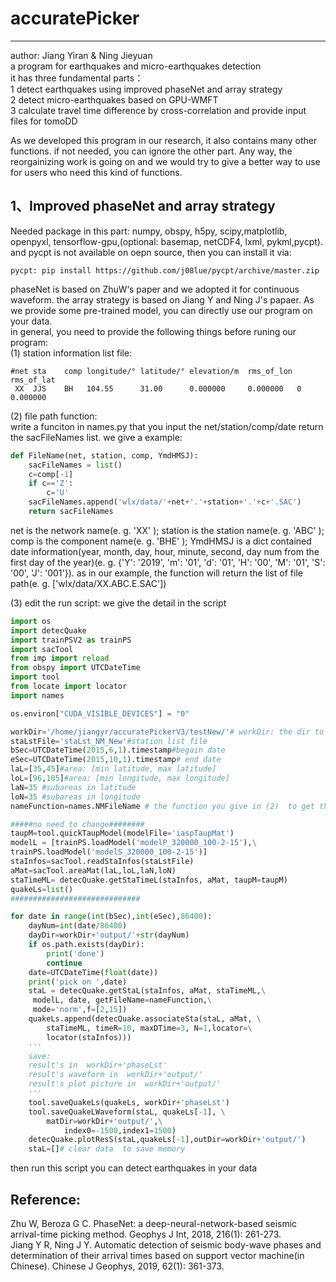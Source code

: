 # accuratePicker  

---

author: Jiang Yiran & Ning Jieyuan  
a program for earthquakes and micro-earthquakes detection  
it has three fundamental parts：  
1 detect earthquakes using improved phaseNet and array strategy  
2 detect micro-earthquakes based on GPU-WMFT  
3 calculate travel time difference by cross-correlation  and provide input files for tomoDD

As we developed this program in our research, it also contains many other functions.  if not needed, you can ignore the other part. Any way, the reorgainizing work is going on and we would try to give a better way to use for users who need this kind of functions. 

## 1、Improved phaseNet and array strategy  

Needed package in this part: numpy, obspy, h5py, scipy,matplotlib, openpyxl, tensorflow-gpu,(optional: basemap, netCDF4, lxml, pykml,pycpt). and pycpt is not available on oepn source, then you can install it via:
```
pycpt: pip install https://github.com/j08lue/pycpt/archive/master.zip
```

phaseNet is based on ZhuW‘s paper and we adopted it for continuous waveform. the array strategy is based on Jiang Y and Ning J's papaer. As we provide some pre-trained model, you can directly use our program on your data.  
in general, you need to provide the following things before runing our program:  
(1) station information list file:  

```
#net sta    comp longitude/° latitude/° elevation/m  rms_of_lon rms_of_lat
 XX  JJS    BH   104.55      31.00      0.000000     0.000000   0 0.000000  
```

 (2) file path function:  
 write a funciton in names.py that you input the net/station/comp/date return the sacFileNames list. we give a example:
```python
def FileName(net, station, comp, YmdHMSJ):
    sacFileNames = list()
    c=comp[-1]
    if c=='Z':
        c='U'
    sacFileNames.append('wlx/data/'+net+'.'+station+'.'+c+'.SAC')
    return sacFileNames
```
net is the network name(e. g. 'XX' ); station is the station name(e. g. 'ABC' ); comp is the component name(e. g. 'BHE' ); YmdHMSJ is a dict contained date information(year, month, day, hour, minute, second, day num from the first day of the year)(e. g. {'Y': '2019', 'm': '01', 'd': '01', 'H': '00', 'M': '01', 'S': '00', 'J': '001'}). as in our example, the function will return the list of file path(e. g. ['wlx/data/XX.ABC.E.SAC'])

(3) edit the run script:
we give the detail in the script
```python
import os
import detecQuake
import trainPSV2 as trainPS
import sacTool
from imp import reload
from obspy import UTCDateTime
import tool
from locate import locator
import names

os.environ["CUDA_VISIBLE_DEVICES"] = "0"

workDir='/home/jiangyr/accuratePickerV3/testNew/'# workDir: the dir to save the results
staLstFile='staLst_NM_New'#station list file
bSec=UTCDateTime(2015,6,1).timestamp#begain date
eSec=UTCDateTime(2015,10,1).timestamp# end date
laL=[35,45]#area: [min latitude, max latitude]
loL=[96,105]#area: [min longitude, max longitude]
laN=35 #subareas in latitude
loN=35 #subareas in longitude
nameFunction=names.NMFileName # the function you give in (2)  to get the file path  

#####no need to change########
taupM=tool.quickTaupModel(modelFile='iaspTaupMat')
modelL = [trainPS.loadModel('modelP_320000_100-2-15'),\
trainPS.loadModel('modelS_320000_100-2-15')]
staInfos=sacTool.readStaInfos(staLstFile)
aMat=sacTool.areaMat(laL,loL,laN,loN)
staTimeML= detecQuake.getStaTimeL(staInfos, aMat, taupM=taupM)
quakeLs=list()
#############################

for date in range(int(bSec),int(eSec),86400):
    dayNum=int(date/86400)
    dayDir=workDir+'output/'+str(dayNum)
    if os.path.exists(dayDir):
        print('done')
        continue
    date=UTCDateTime(float(date))
    print('pick on ',date)
    staL = detecQuake.getStaL(staInfos, aMat, staTimeML,\
     modelL, date, getFileName=nameFunction,\
     mode='norm',f=[2,15])
    quakeLs.append(detecQuake.associateSta(staL, aMat, \
        staTimeML, timeR=10, maxDTime=3, N=1,locator=\
        locator(staInfos)))
    '''
    save:
    result's in  workDir+'phaseLst'
    result's waveform in  workDir+'output/'
    result's plot picture in  workDir+'output/'
    '''
    tool.saveQuakeLs(quakeLs, workDir+'phaseLst')
    tool.saveQuakeLWaveform(staL, quakeLs[-1], \
        matDir=workDir+'output/',\
            index0=-1500,index1=1500)
    detecQuake.plotResS(staL,quakeLs[-1],outDir=workDir+'output/')
    staL=[]# clear data  to save memory
```

then run this script you can detect earthquakes in your data

## Reference:  
Zhu W, Beroza G C. PhaseNet: a deep-neural-network-based seismic arrival-time picking method. Geophys J Int, 2018, 216(1): 261-273.  
Jiang Y R, Ning J Y. Automatic detection of seismic body-wave phases and determination of their arrival times based on support vector machine(in Chinese). Chinese J Geophys, 2019, 62(1): 361-373.  